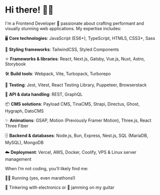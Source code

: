 # Hi there! 👋✨

I'm a Frontend Developer 🚀 passionate about crafting performant and visually stunning web applications. My expertise includes:

🖥️ **Core technologies**: JavaScript (ES6+), TypeScript, HTML5, CSS3+, Sass

🎨 **Styling frameworks**: TailwindCSS, Styled Components

⚛️ **Frameworks & libraries**: React, Next.js, Gatsby, Vue.js, Nuxt, Astro, Storybook

🛠️ **Build tools**: Webpack, Vite, Turbopack, Turborepo

🧪 **Testing**: Jest, Vitest, React Testing Library, Puppeteer, Browserstack

🔗 **API & data handling**: REST, GraphQL

📦 **CMS solutions**: Payload CMS, TinaCMS, Strapi, Directus, Ghost, Hygraph, DatoCMS

✨ **Animations**: GSAP, Motion (Previously Framer Motion), Three.js, React Three Fiber

🗄️ **Backend & databases**: Node.js, Bun, Express, Nest.js, SQL (MariaDB, MySQL), MongoDB

☁️ **Deployment**: Vercel, AWS, Docker, Coolify, VPS & Linux server management

When I’m not coding, you’ll likely find me:

🏃‍♂️ Running (yes, even marathons!)

🔌 Tinkering with electronics or 🎸 jamming on my guitar

